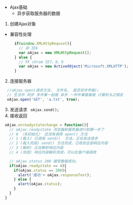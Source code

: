 - Ajax基础
  - 异步获取服务器的数据
 1. 创建Ajax对象
  - 兼容性处理
    ```javascript
      if(window.XMLHttpRequset){
        // 非 IE6
        var oAjax = new XMLHttpRequest();
      } else {
        // FF chrom IE7、8、9
        var oAjax = new ActiveXOject('Microsoft.XMLHTTP');
      }
    ```
 2. 连接服务器
  ```javascript
    //oAjax.open(请求方法， 文件名， 是否异步传输);
    // 生活中 同步 多件事一起做 异步 一件件事接着做 计算机与之相反
    oAjax.open('GET', 'a.txt', true);
  ```
 3. 发送请求
 ` oAjax.send();`
 4. 接收返回
 ```javascript
  oAjax.onreadystatechange = function(){
    // oAjax.readystate 浏览器和服务器进行到哪一步了
    // 0 （未初始化） 还没有调用 open() 方法
    // 1 (载入) 已调用 send()  方法，正在发送请求
    // 2 (载入完成) send() 方法完成，已收到全部响应内容
    // 3 (解析) 正在解析响应内容
    // 4 (完成) 响应内容解析完成，可以在客户端调用

    // oAjax.status 200 接受数据成功。
    if(oAjax.readystate == 4){
      if(oAjax.status == 200){
        alert('成功'+ oAjax.responseText);
      } else {
        alert(oAjax.status);
      }
    }
  }
 ```
